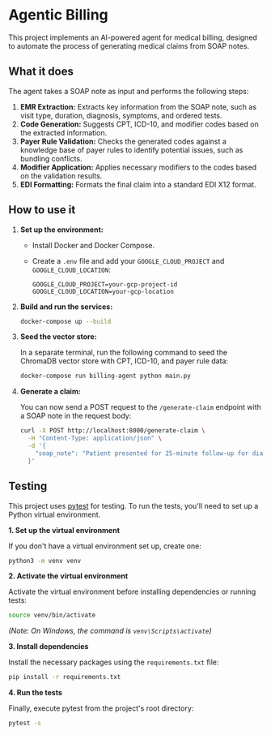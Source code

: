 # Agentic Billing

This project implements an AI-powered agent for medical billing, designed to automate the process of generating medical claims from SOAP notes.

## What it does

The agent takes a SOAP note as input and performs the following steps:

1.  **EMR Extraction:** Extracts key information from the SOAP note, such as visit type, duration, diagnosis, symptoms, and ordered tests.
2.  **Code Generation:** Suggests CPT, ICD-10, and modifier codes based on the extracted information.
3.  **Payer Rule Validation:** Checks the generated codes against a knowledge base of payer rules to identify potential issues, such as bundling conflicts.
4.  **Modifier Application:** Applies necessary modifiers to the codes based on the validation results.
5.  **EDI Formatting:** Formats the final claim into a standard EDI X12 format.

## How to use it

1.  **Set up the environment:**

    *   Install Docker and Docker Compose.
    *   Create a `.env` file and add your `GOOGLE_CLOUD_PROJECT` and `GOOGLE_CLOUD_LOCATION`:

        ```
        GOOGLE_CLOUD_PROJECT=your-gcp-project-id
        GOOGLE_CLOUD_LOCATION=your-gcp-location
        ```

2.  **Build and run the services:**

    ```bash
    docker-compose up --build
    ```

3.  **Seed the vector store:**

    In a separate terminal, run the following command to seed the ChromaDB vector store with CPT, ICD-10, and payer rule data:

    ```bash
    docker-compose run billing-agent python main.py
    ```

4.  **Generate a claim:**

    You can now send a POST request to the `/generate-claim` endpoint with a SOAP note in the request body:

    ```bash
    curl -X POST http://localhost:8000/generate-claim \
      -H "Content-Type: application/json" \
      -d '{ 
        "soap_note": "Patient presented for 25-minute follow-up for diabetes management. Ordered urinalysis. Reports increased thirst."
      }'
    ```

## Testing

This project uses [pytest](https://docs.pytest.org/) for testing. To run the tests, you'll need to set up a Python virtual environment.

**1. Set up the virtual environment**

If you don't have a virtual environment set up, create one:
```bash
python3 -m venv venv
```

**2. Activate the virtual environment**

Activate the virtual environment before installing dependencies or running tests:
```bash
source venv/bin/activate
```
*(Note: On Windows, the command is `venv\Scripts\activate`)*

**3. Install dependencies**

Install the necessary packages using the `requirements.txt` file:
```bash
pip install -r requirements.txt
```

**4. Run the tests**

Finally, execute pytest from the project's root directory:
```bash
pytest -s
```

